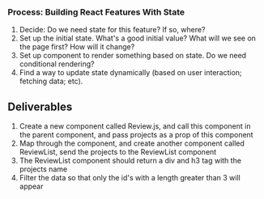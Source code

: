 ### Process: Building React Features With State

1. Decide: Do we need state for this feature? If so, where?
2. Set up the initial state. What's a good initial value? What will we see on the page first? How will it change?
3. Set up component to render something based on state. Do we need conditional rendering?
4. Find a way to update state dynamically (based on user interaction; fetching data; etc).

## Deliverables
1. Create a new component called Review.js, and call this component in the parent component, and pass projects as a prop of this component
2. Map through the component, and create another component called ReviewList, send the projects to the ReviewList component
3. The ReviewList component should return a div and h3 tag with the projects name
4. Filter the data so that only the id's with a length greater than 3 will appear
